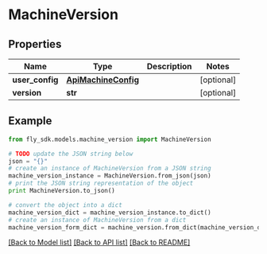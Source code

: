 # MachineVersion


## Properties
Name | Type | Description | Notes
------------ | ------------- | ------------- | -------------
**user_config** | [**ApiMachineConfig**](ApiMachineConfig.md) |  | [optional] 
**version** | **str** |  | [optional] 

## Example

```python
from fly_sdk.models.machine_version import MachineVersion

# TODO update the JSON string below
json = "{}"
# create an instance of MachineVersion from a JSON string
machine_version_instance = MachineVersion.from_json(json)
# print the JSON string representation of the object
print MachineVersion.to_json()

# convert the object into a dict
machine_version_dict = machine_version_instance.to_dict()
# create an instance of MachineVersion from a dict
machine_version_form_dict = machine_version.from_dict(machine_version_dict)
```
[[Back to Model list]](../README.md#documentation-for-models) [[Back to API list]](../README.md#documentation-for-api-endpoints) [[Back to README]](../README.md)


